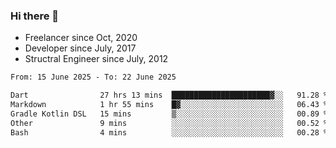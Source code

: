 ### Hi there 👋

- Freelancer since Oct, 2020
- Developer since July, 2017
- Structral Engineer since July, 2012

<!--START_SECTION:waka-->

```txt
From: 15 June 2025 - To: 22 June 2025

Dart                27 hrs 13 mins  ██████████████████████▓░░   91.28 %
Markdown            1 hr 55 mins    █▓░░░░░░░░░░░░░░░░░░░░░░░   06.43 %
Gradle Kotlin DSL   15 mins         ▒░░░░░░░░░░░░░░░░░░░░░░░░   00.89 %
Other               9 mins          ░░░░░░░░░░░░░░░░░░░░░░░░░   00.52 %
Bash                4 mins          ░░░░░░░░░░░░░░░░░░░░░░░░░   00.28 %
```

<!--END_SECTION:waka-->
